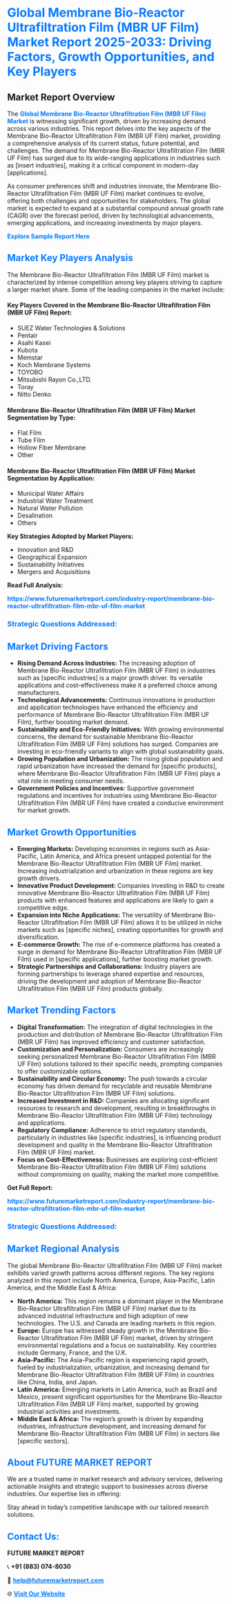 <h1 style="color: #007BFF;">Global Membrane Bio-Reactor Ultrafiltration Film (MBR UF Film) Market Report 2025-2033: Driving Factors, Growth Opportunities, and Key Players</h1>

<section id="overview">
<h2>Market Report Overview</h2>
<p>The <a href="https://www.futuremarketreport.com/industry-report/membrane-bio-reactor-ultrafiltration-film-mbr-uf-film-market" style="color: #007BFF; text-decoration: none;"><strong>Global Membrane Bio-Reactor Ultrafiltration Film (MBR UF Film) Market</strong></a> is witnessing significant growth, driven by increasing demand across various industries. This report delves into the key aspects of the Membrane Bio-Reactor Ultrafiltration Film (MBR UF Film) market, providing a comprehensive analysis of its current status, future potential, and challenges. The demand for Membrane Bio-Reactor Ultrafiltration Film (MBR UF Film) has surged due to its wide-ranging applications in industries such as [insert industries], making it a critical component in modern-day [applications].</p>
<p>As consumer preferences shift and industries innovate, the Membrane Bio-Reactor Ultrafiltration Film (MBR UF Film) market continues to evolve, offering both challenges and opportunities for stakeholders. The global market is expected to expand at a substantial compound annual growth rate (CAGR) over the forecast period, driven by technological advancements, emerging applications, and increasing investments by major players.</p>
</section>

<section id="overview">
<p><a href="https://www.futuremarketreport.com/request-sample/reportId=114823" style="color: #007BFF; text-decoration: none;"><strong>Explore Sample Report Here</strong></a></p>
</section>

<section id="key-players">
<h2 style="color: #007BFF;">Market Key Players Analysis</h2>
<p>The Membrane Bio-Reactor Ultrafiltration Film (MBR UF Film) market is characterized by intense competition among key players striving to capture a larger market share. Some of the leading companies in the market include:</p>
<h4>Key Players Covered in the Membrane Bio-Reactor Ultrafiltration Film (MBR UF Film) Report:</h4>
<ul><li>SUEZ Water Technologies &amp; Solutions</li><li>Pentair</li><li>Asahi Kasei</li><li>Kubota</li><li>Memstar</li><li>Koch Membrane Systems</li><li>TOYOBO</li><li>Mitsubishi Rayon Co.,LTD.</li><li>Toray</li><li>Nitto Denko</li></ul>
<h4>Membrane Bio-Reactor Ultrafiltration Film (MBR UF Film) Market Segmentation by Type:</h4>
<ul><li>Flat Film</li><li>Tube Film</li><li>Hollow Fiber Membrane</li><li>Other</li></ul>

<h4>Membrane Bio-Reactor Ultrafiltration Film (MBR UF Film) Market Segmentation by Application:</h4>
<ul><li>Municipal Water Affairs</li><li>Industrial Water Treatment</li><li>Natural Water Pollution</li><li>Desalination</li><li>Others</li></ul>
<p><strong>Key Strategies Adopted by Market Players:</strong></p>
<ul>
<li>Innovation and R&D</li>
<li>Geographical Expansion</li>
<li>Sustainability Initiatives</li>
<li>Mergers and Acquisitions</li>
</ul>
</section>

<section>
<p><strong>Read Full Analysis: </strong></p><a href="https://www.futuremarketreport.com/industry-report/membrane-bio-reactor-ultrafiltration-film-mbr-uf-film-market" style="color: #007BFF; text-decoration: none;"><strong>https://www.futuremarketreport.com/industry-report/membrane-bio-reactor-ultrafiltration-film-mbr-uf-film-market</strong></a>
<h3 style="color: #007BFF;">Strategic Questions Addressed:</h3>
</section>

<section id="driving-factors">
<h2 style="color: #007BFF;">Market Driving Factors</h2>
<ul>
<li><strong>Rising Demand Across Industries:</strong> The increasing adoption of Membrane Bio-Reactor Ultrafiltration Film (MBR UF Film) in industries such as [specific industries] is a major growth driver. Its versatile applications and cost-effectiveness make it a preferred choice among manufacturers.</li>
<li><strong>Technological Advancements:</strong> Continuous innovations in production and application technologies have enhanced the efficiency and performance of Membrane Bio-Reactor Ultrafiltration Film (MBR UF Film), further boosting market demand.</li>
<li><strong>Sustainability and Eco-Friendly Initiatives:</strong> With growing environmental concerns, the demand for sustainable Membrane Bio-Reactor Ultrafiltration Film (MBR UF Film) solutions has surged. Companies are investing in eco-friendly variants to align with global sustainability goals.</li>
<li><strong>Growing Population and Urbanization:</strong> The rising global population and rapid urbanization have increased the demand for [specific products], where Membrane Bio-Reactor Ultrafiltration Film (MBR UF Film) plays a vital role in meeting consumer needs.</li>
<li><strong>Government Policies and Incentives:</strong> Supportive government regulations and incentives for industries using Membrane Bio-Reactor Ultrafiltration Film (MBR UF Film) have created a conducive environment for market growth.</li>
</ul>
</section>

<section id="growth-opportunities">
<h2 style="color: #007BFF;">Market Growth Opportunities</h2>
<ul>
<li><strong>Emerging Markets:</strong> Developing economies in regions such as Asia-Pacific, Latin America, and Africa present untapped potential for the Membrane Bio-Reactor Ultrafiltration Film (MBR UF Film) market. Increasing industrialization and urbanization in these regions are key growth drivers.</li>
<li><strong>Innovative Product Development:</strong> Companies investing in R&D to create innovative Membrane Bio-Reactor Ultrafiltration Film (MBR UF Film) products with enhanced features and applications are likely to gain a competitive edge.</li>
<li><strong>Expansion into Niche Applications:</strong> The versatility of Membrane Bio-Reactor Ultrafiltration Film (MBR UF Film) allows it to be utilized in niche markets such as [specific niches], creating opportunities for growth and diversification.</li>
<li><strong>E-commerce Growth:</strong> The rise of e-commerce platforms has created a surge in demand for Membrane Bio-Reactor Ultrafiltration Film (MBR UF Film) used in [specific applications], further boosting market growth.</li>
<li><strong>Strategic Partnerships and Collaborations:</strong> Industry players are forming partnerships to leverage shared expertise and resources, driving the development and adoption of Membrane Bio-Reactor Ultrafiltration Film (MBR UF Film) products globally.</li>
</ul>
</section>

<section id="trending-factors">
<h2 style="color: #007BFF;">Market Trending Factors</h2>
<ul>
<li><strong>Digital Transformation:</strong> The integration of digital technologies in the production and distribution of Membrane Bio-Reactor Ultrafiltration Film (MBR UF Film) has improved efficiency and customer satisfaction.</li>
<li><strong>Customization and Personalization:</strong> Consumers are increasingly seeking personalized Membrane Bio-Reactor Ultrafiltration Film (MBR UF Film) solutions tailored to their specific needs, prompting companies to offer customizable options.</li>
<li><strong>Sustainability and Circular Economy:</strong> The push towards a circular economy has driven demand for recyclable and reusable Membrane Bio-Reactor Ultrafiltration Film (MBR UF Film) solutions.</li>
<li><strong>Increased Investment in R&D:</strong> Companies are allocating significant resources to research and development, resulting in breakthroughs in Membrane Bio-Reactor Ultrafiltration Film (MBR UF Film) technology and applications.</li>
<li><strong>Regulatory Compliance:</strong> Adherence to strict regulatory standards, particularly in industries like [specific industries], is influencing product development and quality in the Membrane Bio-Reactor Ultrafiltration Film (MBR UF Film) market.</li>
<li><strong>Focus on Cost-Effectiveness:</strong> Businesses are exploring cost-efficient Membrane Bio-Reactor Ultrafiltration Film (MBR UF Film) solutions without compromising on quality, making the market more competitive.</li>
</ul>
</section>

<section>
<p><strong>Get Full Report: </strong></p><a href="https://www.futuremarketreport.com/industry-report/membrane-bio-reactor-ultrafiltration-film-mbr-uf-film-market" style="color: #007BFF; text-decoration: none;"><strong>https://www.futuremarketreport.com/industry-report/membrane-bio-reactor-ultrafiltration-film-mbr-uf-film-market</strong></a>
<h3 style="color: #007BFF;">Strategic Questions Addressed:</h3>
</section>


<section id="regional-analysis">
<h2 style="color: #007BFF;">Market Regional Analysis</h2>
<p>The global Membrane Bio-Reactor Ultrafiltration Film (MBR UF Film) market exhibits varied growth patterns across different regions. The key regions analyzed in this report include North America, Europe, Asia-Pacific, Latin America, and the Middle East & Africa:</p>
<ul>
<li><strong>North America:</strong> This region remains a dominant player in the Membrane Bio-Reactor Ultrafiltration Film (MBR UF Film) market due to its advanced industrial infrastructure and high adoption of new technologies. The U.S. and Canada are leading markets in this region.</li>
<li><strong>Europe:</strong> Europe has witnessed steady growth in the Membrane Bio-Reactor Ultrafiltration Film (MBR UF Film) market, driven by stringent environmental regulations and a focus on sustainability. Key countries include Germany, France, and the U.K.</li>
<li><strong>Asia-Pacific:</strong> The Asia-Pacific region is experiencing rapid growth, fueled by industrialization, urbanization, and increasing demand for Membrane Bio-Reactor Ultrafiltration Film (MBR UF Film) in countries like China, India, and Japan.</li>
<li><strong>Latin America:</strong> Emerging markets in Latin America, such as Brazil and Mexico, present significant opportunities for the Membrane Bio-Reactor Ultrafiltration Film (MBR UF Film) market, supported by growing industrial activities and investments.</li>
<li><strong>Middle East & Africa:</strong> The region’s growth is driven by expanding industries, infrastructure development, and increasing demand for Membrane Bio-Reactor Ultrafiltration Film (MBR UF Film) in sectors like [specific sectors].</li>
</ul>
</section>

<footer>
<h2 style="color: #007BFF;">About FUTURE MARKET REPORT</h2>
<p>We are a trusted name in market research and advisory services, delivering actionable insights and strategic support to businesses across diverse industries. Our expertise lies in offering:</p>

<p>Stay ahead in today’s competitive landscape with our tailored research solutions.</p>

<h2 style="color: #007BFF;">Contact Us:</h2>
<p><strong>FUTURE MARKET REPORT</strong></p>
<p>📞 <strong>+91 (883) 074-8030</strong></p>
<p>📧 <strong><a href="mailto:help@futuremarketreport.com" style="color: #007BFF;">help@futuremarketreport.com</a></strong></p>
<p>🌐 <strong><a href="https://www.futuremarketreport.com/" style="color: #007BFF;">Visit Our Website</a></strong></p>
</footer>